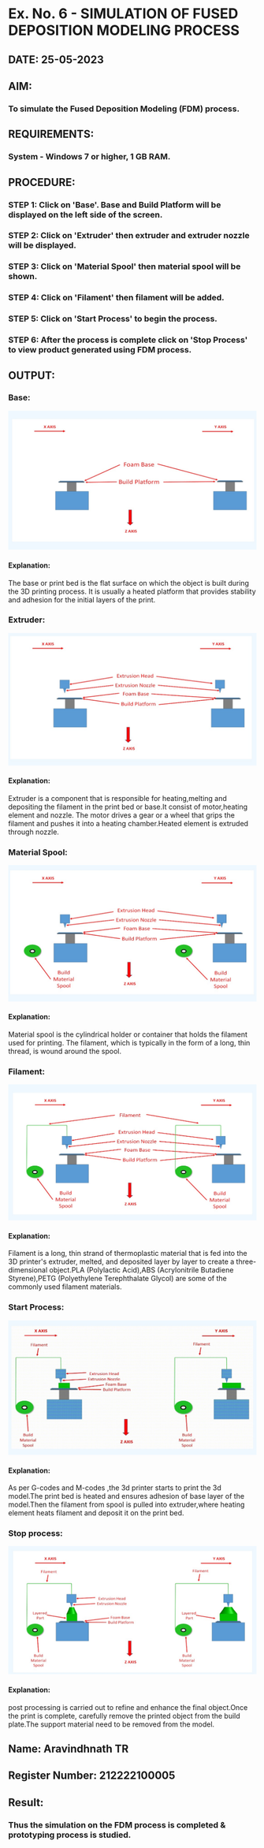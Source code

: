 # Ex. No. 6 - SIMULATION OF FUSED DEPOSITION MODELING PROCESS

## DATE: 25-05-2023
## AIM:
### To simulate the Fused Deposition Modeling (FDM) process.

## REQUIREMENTS:
### System - Windows 7 or higher, 1 GB RAM.

## PROCEDURE:
### STEP 1: Click on 'Base'. Base and Build Platform will be displayed on the left side of the screen.
### STEP 2: Click on 'Extruder' then extruder and extruder nozzle will be displayed.
### STEP 3: Click on 'Material Spool' then material spool will be shown.
### STEP 4: Click on 'Filament' then filament will be added.
### STEP 5: Click on 'Start Process' to begin the process.
### STEP 6: After the process is complete click on 'Stop Process' to view product generated using FDM process.

## OUTPUT:

### Base:
![img](/exp6_empd1.jpg)
#### Explanation:
The base or print bed is the flat surface on which the object is built during the 3D printing process. It is usually a heated platform that provides stability and adhesion for the initial layers of the print.

### Extruder:
![img](/exp6_empd2.jpg)
#### Explanation:
Extruder is a component that is responsible for heating,melting and depositing the filament in the print bed or base.It consist of motor,heating element and nozzle. The motor drives a gear or a wheel that grips the filament and pushes it into a heating chamber.Heated element is extruded through nozzle.

### Material Spool:
![img](/exp6_empd3.jpg)
#### Explanation:
Material spool is the cylindrical holder or container that holds the filament used for printing. The filament, which is typically in the form of a long, thin thread, is wound around the spool.

### Filament:
![img](/exp6_empd4.jpg)
#### Explanation:
Filament is a long, thin strand of thermoplastic material that is fed into the 3D printer's extruder, melted, and deposited layer by layer to create a three-dimensional object.PLA (Polylactic Acid),ABS (Acrylonitrile Butadiene Styrene),PETG (Polyethylene Terephthalate Glycol) are some of the commonly used filament materials.

### Start Process:
![img](/exp6_empd5.jpg)
#### Explanation:
As per G-codes and M-codes ,the 3d printer starts to print the 3d model.The print bed is heated and ensures adhesion of base layer of the model.Then the filament from spool is pulled into extruder,where heating element heats filament and deposit it on the print bed.

### Stop process:
![img](/exp6_empd6.jpg)
#### Explanation:
post processing is carried out to refine and enhance the final object.Once the print is complete, carefully remove the printed object from the build plate.The support material need to be removed from the model.


## Name: Aravindhnath TR
## Register Number: 212222100005

## Result:
### Thus the simulation on the FDM process is completed & prototyping process is studied.
